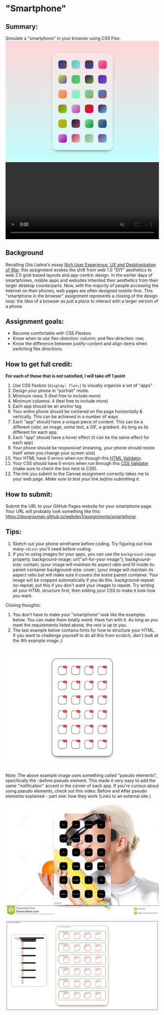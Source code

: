 <style>
video {width: 100%; max-width: 1280px;}
</style>

# "Smartphone"

## Summary:
Simulate a "smartphone" in your browser using CSS Flex.
![Smartphone Example 1](images/smartphone01.jpg)
<video src="videos/smartphone.mp4" width="1280" autoplay muted loop controls></video>


## Background
Recalling Olia Lialina's essay [Rich User Experience, UX and Desktopization of War](http://contemporary-home-computing.org/RUE/), this assignment evokes the shift from web 1.0 "DIY" aesthetics to web 2.0 grid-based layouts and app-centric design. In the earlier days of smartphones, mobile apps and websites inherited their aesthetics from their larger desktop counterparts. Now, with the majority of people accessing the Internet on their phones, web pages are often designed mobile-first. This "smartphone in the browser" assignment represents a closing of the design loop: the idea of a browser as just a place to interact with a larger version of a phone.

## Assignment goals:

  * Become comfortable with CSS Flexbox
  * Know when to use flex-direction: column; and flex-direction: row;
  * Know the difference between justify-content and align-items when switching flex directions.

## How to get full credit:
**For each of these that is not satisfied, I will take off 1 point**

  1. Use CSS flexbox (`display: flex;`) to visually organize a set of "apps"
  2. Design your phone in "portrait" mode.
  3. Minimum rows: 5 (feel free to include more)
  4. Minimum columns: 4 (feel free to include more)
  5. Each app should be an anchor tag
  6. Your entire phone should be centered on the page horizontally & vertically. This can be achieved in a number of ways
  7. Each "app" should have a unique piece of content. This can be a different color, an image, some text, a GIF, a gradient. As long as its different for each app.
  8. Each "app" should have a hover effect (it can be the same effect for each app)
  9. Your phone should be responsive! (meaning, your phone should resize itself when you change your screen size)
  10. Your HTML have 0 errors when run through this [HTML Validator](https://validator.w3.org/#validate_by_input).
  11. Your CSS should have 0 errors when run through this [CSS Validator](https://validator.w3.org/nu/#textarea) (make sure to check the box next to CSS).
  12. The link you submit to the Canvas assignment correctly takes me to your web page. *Make sure to test your link before submitting it.*

## How to submit:

  Submit the URL to your GitHub Pages website for your smartphone page. Your URL will probably look something like this: https://dougrosman.github.io/webdev1/assignments/smartphone.

## Tips:

  1. Sketch out your phone wireframe before coding. Try figuring out how many `<divs>` you'll need before coding.
  2. If you're using images for your apps, you can use the `background-image` property.
        background-image: url("url-for-your-image");
        background-size: contain; (your image will maintain its aspect ratio and fit inside its parent container
        background-size: cover; (your image will maintain its aspect ratio but will make sure it covers the entire parent container. Your image will be cropped automatically if you do this.
        background-repeat: no-repeat; put this if you don't want your images to repeat.
    Try writing all your HTML structure first, then editing your CSS to  make it look how you want.

Closing thoughts:

1. You don't have to make your "smartphone" look like the examples below. You can make them totally weird. Have fun with it. As long as you meet the requirements listed above, the rest is up to you.
2. The last example below contains hints for how to structure your HTML. If you want to challenge yourself to do all this from scratch, don't look at the 4th example image ;)

 



![Smartphone Example 2](images/smartphone02.jpg)

Note: The above example image uses something called "pseudo elements", specifically the ::before pseudo element. This made it very easy to add the same "notification" accent in the corner of each app. If you're curious about using pseudo elements, check out this video: Before and After pseudo elements explained - part one: how they work (Links to an external site.)

![Smartphone Example 3](images/smartphone03.jpg)

![Smartphone Example 4](images/smartphone04.jpg)